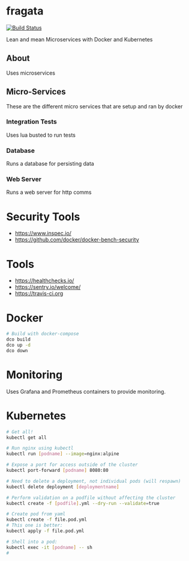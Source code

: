 # fragata

[![Build Status](https://travis-ci.com/zunware/fragata.svg?branch=master)](https://travis-ci.com/zunware/fragata)

Lean and mean Microservices with Docker and Kubernetes

## About
Uses microservices

## Micro-Services
These are the different micro services that are setup and ran by docker

### Integration Tests
Uses lua busted to run tests

### Database
Runs a database for persisting data

### Web Server
Runs a web server for http comms

# Security Tools
- https://www.inspec.io/
- https://github.com/docker/docker-bench-security

# Tools
- https://healthchecks.io/
- https://sentry.io/welcome/
- https://travis-ci.org


# Docker

```bash
# Build with docker-compose
dco build
dco up -d
dco down
```

# Monitoring

Uses Grafana and Prometheus containers to provide monitoring.

# Kubernetes

```bash
# Get all!
kubectl get all

# Run nginx using kubectl
kubectl run [podname] --image=nginx:alpine

# Expose a port for access outside of the cluster
kubectl port-forward [podname] 8080:80

# Need to delete a deployment, not individual pods (will respawn)
kubectl delete deployment [deploymentname]

# Perform validation on a podfile without affecting the cluster
kubectl create -f [podfile].yml --dry-run --validate=true

# Create pod from yaml
kubectl create -f file.pod.yml
# This one is better:
kubectl apply -f file.pod.yml

# Shell into a pod:
kubectl exec -it [podname] -- sh
#
```
